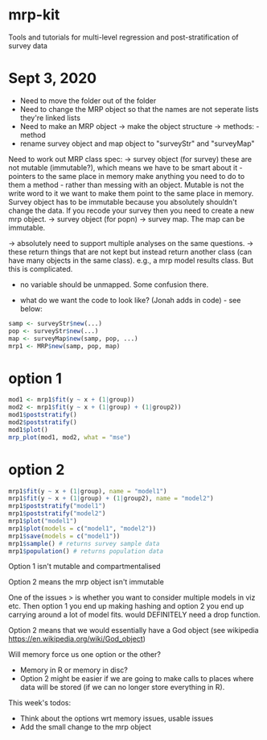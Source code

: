 # mrp-kit
Tools and tutorials for multi-level regression and post-stratification of survey data

# Sept 3, 2020
- Need to move the folder out of the folder
- Need to change the MRP object so that the names are not seperate lists they're linked lists
- Need to make an MRP object 
  -> make the object structure
  -> methods: - method
- rename survey object and map object to "surveyStr" and "surveyMap"
  
 Need to work out MRP class spec:
 -> survey object (for survey) 
    these are not mutable (immutable?), which means we have to be smart about it - pointers to the same place in memory
    make anything you need to do to them a method - rather than messing with an object. Mutable is not the write word to it
    we want to make them point to the same place in memory. Survey object has to be immutable because you absolutely shouldn't change the data. 
    If you recode your survey then you need to create a new mrp object. 
 -> survey object (for popn)
 -> survey map. The map can be immutable. 
 
 -> absolutely need to support multiple analyses on the same questions. 
 -> these return things that are not kept but instead return another class (can have many objects in the same class). e.g., a mrp model results class. But this is 
 complicated. 
 
- no variable should be unmapped. Some confusion there. 

- what do we want the code to look like? (Jonah adds in code) - see below: 
```r
samp <- surveyStr$new(...)
pop <- surveyStr$new(...)
map <- surveyMap$new(samp, pop, ...)
mrp1 <- MRP$new(samp, pop, map)
```

# option 1
```r
mod1 <- mrp1$fit(y ~ x + (1|group))
mod2 <- mrp1$fit(y ~ x + (1|group) + (1|group2))
mod1$poststratify()
mod2$poststratify()
mod1$plot()
mrp_plot(mod1, mod2, what = "mse")
```

# option 2
```r
mrp1$fit(y ~ x + (1|group), name = "model1")
mrp1$fit(y ~ x + (1|group) + (1|group2), name = "model2")
mrp1$poststratify("model1")
mrp1$poststratify("model2")
mrp1$plot("model1")
mrp1$plot(models = c("model1", "model2"))
mrp1$save(models = c("model1"))
mrp1$sample() # returns survey sample data 
mrp1$population() # returns population data
```

Option 1 isn't mutable and compartmentalised

Option 2 means the mrp object isn't immutable 

One of the issues > is whether you want to consider multiple models in viz etc. Then option 1 you end up making hashing and option 2 you end up carrying around a lot
of model fits. would DEFINITELY need a drop function. 

Option 2 means that we would essentially have a God object (see wikipedia https://en.wikipedia.org/wiki/God_object)

Will memory force us one option or the other?
- Memory in R or memory in disc? 
- Option 2 might be easier if we are going to make calls to places where data will be stored (if we can no longer store everything in R). 

This week's todos:
- Think about the options wrt memory issues, usable issues
- Add the small change to the mrp object

